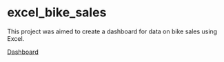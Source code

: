 # excel_bike_sales
This project was aimed to create a dashboard for data on bike sales using Excel.

[Dashboard](excel_bike_sales/Dashboard_Screenshot.png?raw=true)
